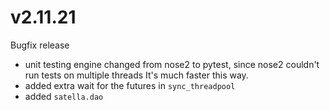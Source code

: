 # v2.11.21

Bugfix release


* unit testing engine changed from nose2 to pytest, since nose2 couldn't run tests on multiple threads
    It's much faster this way.
* added extra wait for the futures in `sync_threadpool`
* added `satella.dao`
